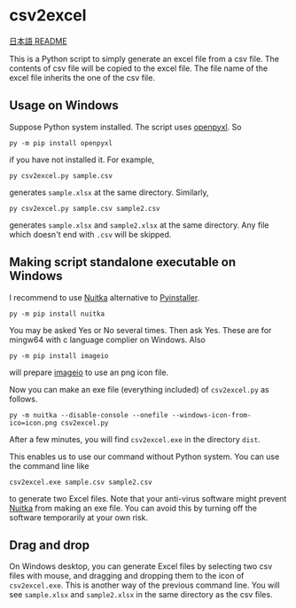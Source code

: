 # csv2excel

[日本語 README](https://github.com/ichijohodaka/csv2excel/blob/main/READMEJapanese.md)

This is a Python script to simply generate an excel file from a csv file. The contents of csv file will be copied to the excel file. The file name of the excel file inherits the one of the csv file.

## Usage on Windows

Suppose Python system installed. The script uses [openpyxl](https://pypi.org/project/openpyxl/). So
```
py -m pip install openpyxl
```
if you have not installed it. For example,
```
py csv2excel.py sample.csv
```
generates `sample.xlsx` at the same directory. Similarly,
```
py csv2excel.py sample.csv sample2.csv
```
generates `sample.xlsx` and `sample2.xlsx` at the same directory. Any file which doesn't end with `.csv` will be skipped.

## Making script standalone executable on Windows

I recommend to use [Nuitka](https://github.com/Nuitka/Nuitka) alternative to [Pyinstaller](https://pypi.org/project/pyinstaller/).
```
py -m pip install nuitka
```
You may be asked Yes or No several times. Then ask Yes. These are for mingw64 with c language complier on Windows. Also
```
py -m pip install imageio
```
will prepare [imageio](https://pypi.org/project/imageio/) to use an png icon file.

Now you can make an exe file (everything included) of `csv2excel.py` as follows.
```
py -m nuitka --disable-console --onefile --windows-icon-from-ico=icon.png csv2excel.py
```
After a few minutes, you will find `csv2excel.exe` in the directory `dist`.

This enables us to use our command without Python system. You can use the command line like
```
csv2excel.exe sample.csv sample2.csv
```
to generate two Excel files. Note that your anti-virus software might prevent [Nuitka](https://github.com/Nuitka/Nuitka) from making an exe file. You can avoid this by turning off the software temporarily at your own risk.

## Drag and drop

On Windows desktop, you can generate Excel files by selecting two csv files with mouse, and dragging and dropping them to the icon of `csv2excel.exe`. This is another way of the previous command line. You will see `sample.xlsx` and `sample2.xlsx` in the same directory as the csv files.